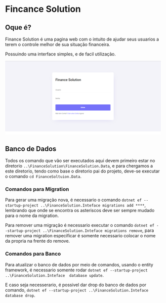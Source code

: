 # Fincance Solution

## Oque é?

Finance Solution é uma pagina web com o intuito de ajudar seus usuarios a terem o controle melhor de sua situação financeira.

Possuindo uma interface simples, e de facil utilização.


<img src="images/LoginPage.png">


## Banco de Dados

Todos os comando que vão ser executados aqui devem primeiro estar no diretorio `..\FinanceSolution\FinanceSolution.Data`, e para chergamos a este diretorio, tendo como base o diretorio pai do projeto, deve-se executar o comando `cd FinanceSoltuion.Data`.


### Comandos para Migration

Para gerar uma migração nova, é necessario o comando `dotnet ef --startup-project ..\FinanceSolution.Inteface migrations add ****`, lembrando que onde se encontra os asteriscos deve ser sempre mudado para o nome da migration. 

Para remover uma migração é necessario executar o comando `dotnet ef --startup-project ..\FinanceSolution.Inteface migrations remove`, para remover uma migration especificar é somente necessario colocar o nome da propria na frente do remove.

### Comandos para Banco

Para atualizar o banco de dados por meio de comandos, usando o entity framework, é necessario somente rodar `dotnet ef --startup-project ..\FinanceSolution.Inteface  database update`.

E caso seja necesserario, é possivel dar drop do banco de dados por comando, `dotnet ef --startup-project ..\FinanceSolution.Inteface database drop`.